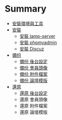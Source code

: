 # Summary

* [安裝環境與工具](README.md)
* [安裝](install/README.md)
    * [安裝 lamp-server](install/inst_lamp.md)
    * [安裝 phpmyadmin](install/inst_phpmyadm.md)
    * [安裝 Discuz](install/inst_discuz.md)
* [備份](backup/README.md)
    * [備份 後台設定](backup/bkup_sql.md)
    * [備份 會員頭像](backup/bkup_member.md)
    * [備份 附件檔案](backup/bkup_uploadfile.md)
    * [備份 論壇模版](backup/bkup_template.md)
* [還原](restore/README.md)
    * [還原 後台設定](restore/sr_sql.md)
    * 還原 會員頭像
    * 還原 附件檔案
    * 還原 論壇模版